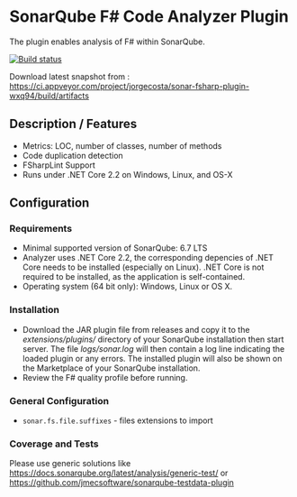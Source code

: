 # SonarQube F# Code Analyzer Plugin

The plugin enables analysis of F# within SonarQube.

[![Build status](https://ci.appveyor.com/api/projects/status/jira637y22trnuc4?svg=true)](https://ci.appveyor.com/project/jorgecosta/sonar-fsharp-plugin-wxq94)

Download latest snapshot from : <https://ci.appveyor.com/project/jorgecosta/sonar-fsharp-plugin-wxq94/build/artifacts>

## Description / Features

- Metrics: LOC, number of classes, number of methods
- Code duplication detection
- FSharpLint Support
- Runs under .NET Core 2.2 on Windows, Linux, and OS-X

## Configuration

### Requirements

- Minimal supported version of SonarQube: 6.7 LTS
- Analyzer uses .NET Core 2.2, the corresponding depencies of .NET Core
  needs to be installed (especially on Linux). .NET Core is not
  required to be installed, as the application is self-contained.
- Operating system (64 bit only): Windows, Linux or OS X.

### Installation

- Download the JAR plugin file from releases and copy it to the _extensions/plugins/_
directory of your SonarQube installation then start server.
The file _logs/sonar.log_ will then contain a log line indicating the loaded
plugin or any errors. The installed plugin will also be shown
on the Marketplace of your SonarQube installation.
- Review the F# quality profile before running.

### General Configuration

- `sonar.fs.file.suffixes` - files extensions to import

### Coverage and Tests

Please use generic solutions like
<https://docs.sonarqube.org/latest/analysis/generic-test/> or
<https://github.com/jmecsoftware/sonarqube-testdata-plugin>
